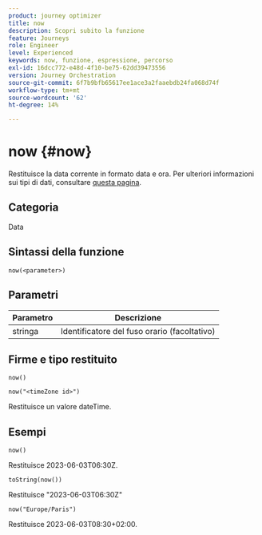 ```yaml
---
product: journey optimizer
title: now
description: Scopri subito la funzione
feature: Journeys
role: Engineer
level: Experienced
keywords: now, funzione, espressione, percorso
exl-id: 16dcc772-e48d-4f10-be75-62dd39473556
version: Journey Orchestration
source-git-commit: 6f7b9bfb65617ee1ace3a2faaebdb24fa068d74f
workflow-type: tm+mt
source-wordcount: '62'
ht-degree: 14%

---
```


# now {#now}

Restituisce la data corrente in formato data e ora. Per ulteriori informazioni sui tipi di dati, consultare [questa pagina](../expression/data-types.md).

## Categoria

Data

## Sintassi della funzione

`now(<parameter>)`

## Parametri

| Parametro | Descrizione |
|--- |--- |
| stringa | Identificatore del fuso orario (facoltativo) |

## Firme e tipo restituito

`now()`

`now("<timeZone id>")`

Restituisce un valore dateTime.

## Esempi

`now()`

Restituisce 2023-06-03T06:30Z.

`toString(now())`

Restituisce &quot;2023-06-03T06:30Z&quot;

`now("Europe/Paris")`

Restituisce 2023-06-03T08:30+02:00.
